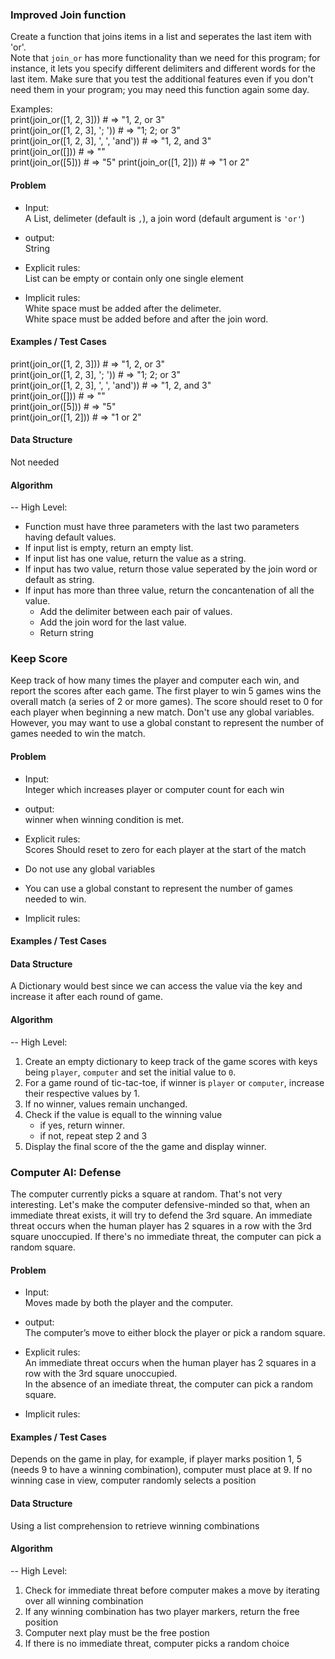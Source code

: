 ### Improved Join function

Create a function that joins items in a list and seperates the last item with 'or'.  
Note that `join_or` has more functionality than we need for this program;  for instance, it lets you specify different delimiters and different words for the last item. Make sure that you test the additional features even if you don't need them in your program; you may need this function again some day.

Examples:  
print(join_or([1, 2, 3]))               # => "1, 2, or 3"  
print(join_or([1, 2, 3], '; '))         # => "1; 2; or 3"  
print(join_or([1, 2, 3], ', ', 'and'))  # => "1, 2, and 3"  
print(join_or([]))                      # => ""  
print(join_or([5]))                     # => "5"
print(join_or([1, 2]))                  # => "1 or 2"  

#### Problem

- Input:  
A List, delimeter (default is `,`), a join word (default argument is `'or'`)
- output:  
String

- Explicit rules:  
List can be empty or contain only one single element

- Implicit rules:  
White space must be added after the delimeter.  
White space must be added before and after the join word.  

#### Examples / Test Cases

print(join_or([1, 2, 3]))               # => "1, 2, or 3"  
print(join_or([1, 2, 3], '; '))         # => "1; 2; or 3"  
print(join_or([1, 2, 3], ', ', 'and'))  # => "1, 2, and 3"  
print(join_or([]))                      # => ""  
print(join_or([5]))                     # => "5"  
print(join_or([1, 2]))                  # => "1 or 2"  

#### Data Structure

Not needed

#### Algorithm

-- High Level:  

- Function must have three parameters with the last two parameters having default values.  
- If input list is empty, return an empty list.  
- If input list has one value, return the value as a string.  
- If input has two value, return those value seperated by the join word or default as string.  
- If input has more than three value, return the concantenation of all the value.  
  - Add the delimiter between each pair of values.  
  - Add the join word for the last value.
  - Return string  

### Keep Score

Keep track of how many times the player and computer each win, and report the scores after each game. The first player to win 5 games wins the overall match (a series of 2 or more games). The score should reset to 0 for each player when beginning a new match. Don't use any global variables. However, you may want to use a global constant to represent the number of games needed to win the match.

#### Problem

- Input:  
Integer which increases player or computer count for each win
- output:  
winner when winning condition is met.

- Explicit rules:  
Scores Should reset to zero for each player at the start of the match
- Do not use any global variables
- You can use a global constant to represent the number of games needed to win.

- Implicit rules:  

#### Examples / Test Cases

#### Data Structure

A Dictionary would best since we can access the value via the key and increase it after each round of game.

#### Algorithm

-- High Level:  

1. Create an empty dictionary to keep track of the game scores with keys being `player`, `computer` and set the initial value to `0`.
2. For a game round of tic-tac-toe, if winner is `player` or `computer`, increase their respective values by 1.
3. If no winner, values remain unchanged.
4. Check if the value is equall to the winning value
    - if yes, return winner.
    - if not, repeat step 2 and 3
5. Display the final score of the the game and display winner.

### Computer AI: Defense

The computer currently picks a square at random. That's not very interesting. Let's make the computer defensive-minded so that, when an immediate threat exists, it will try to defend the 3rd square. An immediate threat occurs when the human player has 2 squares in a row with the 3rd square unoccupied. If there's no immediate threat, the computer can pick a random square.

#### Problem

- Input:  
Moves made by both the player and the computer.
- output:  
The computer’s move to either block the player or pick a random square.

- Explicit rules:  
An immediate threat occurs when the human player has 2 squares in a row with the 3rd square unoccupied.  
In the absence of an imediate threat, the computer can pick a random square.

- Implicit rules:  

#### Examples / Test Cases
Depends on the game in play, for example, if player marks position 1, 5 (needs 9 to have a winning combination), computer must place at 9. If no winning case in view, computer randomly selects a position

#### Data Structure

Using a list comprehension to retrieve winning combinations

#### Algorithm

-- High Level:  

1. Check for immediate threat before computer makes a move by iterating over all winning combination
2. If any winning combination has two player markers, return the free position 
3. Computer next play must be the free postion
4. If there is no immediate threat, computer picks a random choice 
